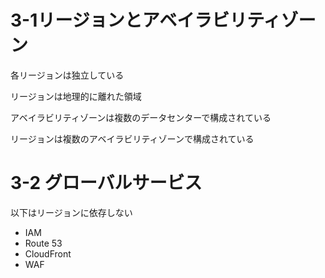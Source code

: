 # 3-1リージョンとアベイラビリティゾーン

各リージョンは独立している

リージョンは地理的に離れた領域

アベイラビリティゾーンは複数のデータセンターで構成されている

リージョンは複数のアベイラビリティゾーンで構成されている

# 3-2 グローバルサービス

以下はリージョンに依存しない

* IAM
* Route 53
* CloudFront
* WAF